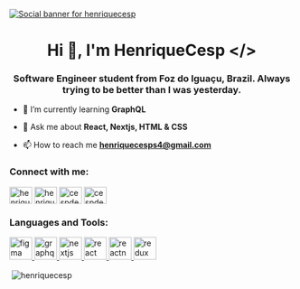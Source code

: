 [![Social banner for henriquecesp](https://github.com/Henriquecesp/HenriqueCesp/blob/main/assetsw/banner.png)](https://github.com/Henriquecesp)

<h1 align="center">Hi 👋, I'm HenriqueCesp &lt;/&gt;</h1>
<h3 align="center">Software Engineer student from Foz do Iguaçu, Brazil. Always trying to be better than I was yesterday.</h3>

- 🌱 I’m currently learning **GraphQL**

- 💬 Ask me about **React, Nextjs, HTML & CSS**

- 📫 How to reach me **henriquecesps4@gmail.com**

<h3 align="left">Connect with me:</h3>
<p align="left">
<a href="https://dev.to/henriquecesp" target="blank"><img align="center" src="https://cdn.jsdelivr.net/npm/simple-icons@3.0.1/icons/dev-dot-to.svg" alt="henriquecesp" height="30" width="40" /></a>
<a href="https://linkedin.com/in/henriquecesp" target="blank"><img align="center" src="https://cdn.jsdelivr.net/npm/simple-icons@3.0.1/icons/linkedin.svg" alt="henriquecesp" height="30" width="40" /></a>
<a href="https://instagram.com/cespdev" target="blank"><img align="center" src="https://cdn.jsdelivr.net/npm/simple-icons@3.0.1/icons/instagram.svg" alt="cespdev" height="30" width="40" /></a>
<a href="https://www.youtube.com/c/cespdev" target="blank"><img align="center" src="https://cdn.jsdelivr.net/npm/simple-icons@3.0.1/icons/youtube.svg" alt="cespdev" height="30" width="40" /></a>
</p>

<h3 align="left">Languages and Tools:</h3>
<p align="left"> <a href="https://www.figma.com/" target="_blank"> <img src="https://www.vectorlogo.zone/logos/figma/figma-icon.svg" alt="figma" width="40" height="40"/> </a> <a href="https://graphql.org" target="_blank"> <img src="https://www.vectorlogo.zone/logos/graphql/graphql-icon.svg" alt="graphql" width="40" height="40"/> </a> <a href="https://nextjs.org/" target="_blank"> <img src="https://cdn.worldvectorlogo.com/logos/nextjs-3.svg" alt="nextjs" width="40" height="40"/> </a> <a href="https://reactjs.org/" target="_blank"> <img src="https://devicons.github.io/devicon/devicon.git/icons/react/react-original-wordmark.svg" alt="react" width="40" height="40"/> </a> <a href="https://reactnative.dev/" target="_blank"> <img src="https://reactnative.dev/img/header_logo.svg" alt="reactnative" width="40" height="40"/> </a> <a href="https://redux.js.org" target="_blank"> <img src="https://devicons.github.io/devicon/devicon.git/icons/redux/redux-original.svg" alt="redux" width="40" height="40"/> </a> </p>
<p>&nbsp;<img align="center" src="https://github-readme-stats.vercel.app/api?username=henriquecesp&show_icons=true&theme=dracula&locale=en" alt="henriquecesp" /></p>
